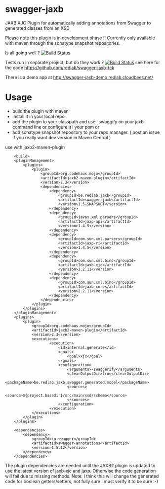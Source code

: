 swagger-jaxb
============

JAXB XJC Plugin for automatically adding annotations from Swagger to generated classes from an XSD

Please note this plugin is in development phase !! Currently only available with maven through the sonatype snapshot repositories.

Is all going well ? [![Build Status](https://redlab.ci.cloudbees.com/job/swagger-jaxb/badge/icon)](https://redlab.ci.cloudbees.com/job/swagger-jaxb/)

Tests run in separate project, but do they work ?  [![Build Status](https://redlab.ci.cloudbees.com/job/swagger-jaxb-tck/badge/icon)](https://redlab.ci.cloudbees.com/job/swagger-jaxb-tck/) see here for the code https://github.com/redlab/swagger-jaxb-tck

There is a demo app at http://swagger-jaxb-demo.redlab.cloudbees.net/ 

Usage
============

* build the plugin with maven
* install it in your local repo
* add the plugin to your classpath and use -swaggify on your jaxb command line or configure it i your pom
or
* add sonatype snapshot repository to your repo manager. ( post an issue if you really want dev version in Maven Central )
 
use with jaxb2-maven-plugin 

```
    <build>
    <pluginManagement>
        <plugins>
            <plugin>
                <groupId>org.codehaus.mojo</groupId>
                <artifactId>jaxb2-maven-plugin</artifactId>
                <version>2.3</version>
                <dependencies>
                    <dependency>
                        <groupId>be.redlab.jaxb</groupId>
                        <artifactId>swagger-jaxb</artifactId>
                        <version>1.5-SNAPSHOT</version>
                    </dependency>
                    <dependency>
                        <groupId>javax.xml.parsers</groupId>
                        <artifactId>jaxp-api</artifactId>
                        <version>1.4.5</version>
                    </dependency>
                    <dependency>
                        <groupId>com.sun.xml.parsers</groupId>
                        <artifactId>jaxp-ri</artifactId>
                        <version>1.4.5</version>
                    </dependency>
                    <dependency>
                        <groupId>com.sun.xml.bind</groupId>
                        <artifactId>jaxb-xjc</artifactId>
                        <version>2.2.11</version>
                    </dependency>
                    <dependency>
                        <groupId>com.sun.xml.bind</groupId>
                        <artifactId>jaxb-core</artifactId>
                        <version>2.2.11</version>
                    </dependency>
                </dependencies>
            </plugin>
        </plugins>
    </pluginManagement>
    <plugins>
        <plugin>
            <groupId>org.codehaus.mojo</groupId>
            <artifactId>jaxb2-maven-plugin</artifactId>
            <version>2.3</version>
            <executions>
                    <execution>
                        <id>internal.generate</id>
                        <goals>
                            <goal>xjc</goal>
                        </goals>
                        <configuration>
                            <arguments>-swaggerify</arguments>
                            <clearOutputDir>true</clearOutputDir>
                            <packageName>be.redlab.jaxb.swagger.generated.model</packageName>
                            <sources>
                                <source>${project.basedir}/src/main/xsd/schema</source>
                            </sources>
                        </configuration>
                    </execution>
            </executions>
        </plugin>
	</plugins>

    <dependencies>
        <dependency>
            <groupId>io.swagger</groupId>
            <artifactId>swagger-annotations</artifactId>
            <version>1.5.12</version>
        </dependency>
    </dependencies>
```

The plugin dependencies are needed until the JAXB2 plugin is updated to use the latest version of jaxb-xjc and jaxp. Otherwise the code generation will fail due to missing methods. Note: I think this will change the generated code for boolean getters/setters, not fully sure I must verify it to be sure :-)
